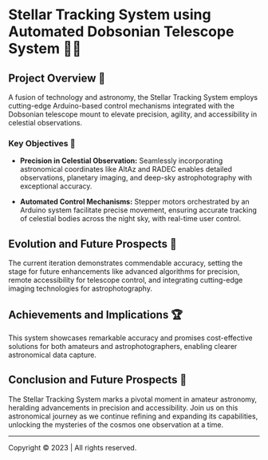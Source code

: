 # Stellar Tracking System using Automated Dobsonian Telescope System 🌌🔭

## Project Overview 🚀

A fusion of technology and astronomy, the Stellar Tracking System employs cutting-edge Arduino-based control mechanisms integrated with the Dobsonian telescope mount to elevate precision, agility, and accessibility in celestial observations.

### Key Objectives 🎯

- **Precision in Celestial Observation:** Seamlessly incorporating astronomical coordinates like AltAz and RADEC enables detailed observations, planetary imaging, and deep-sky astrophotography with exceptional accuracy.
  
- **Automated Control Mechanisms:** Stepper motors orchestrated by an Arduino system facilitate precise movement, ensuring accurate tracking of celestial bodies across the night sky, with real-time user control.

## Evolution and Future Prospects 🌠

The current iteration demonstrates commendable accuracy, setting the stage for future enhancements like advanced algorithms for precision, remote accessibility for telescope control, and integrating cutting-edge imaging technologies for astrophotography.

## Achievements and Implications 🏆

This system showcases remarkable accuracy and promises cost-effective solutions for both amateurs and astrophotographers, enabling clearer astronomical data capture.

## Conclusion and Future Prospects 🌟

The Stellar Tracking System marks a pivotal moment in amateur astronomy, heralding advancements in precision and accessibility. Join us on this astronomical journey as we continue refining and expanding its capabilities, unlocking the mysteries of the cosmos one observation at a time.

---

Copyright © 2023 | All rights reserved.
